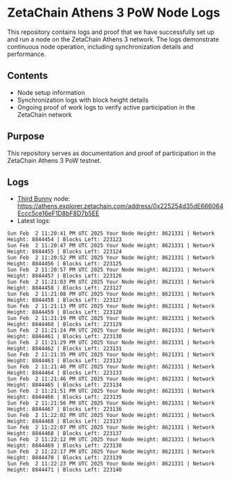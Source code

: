 # ZetaChain Athens 3 PoW Node Logs
This repository contains logs and proof that we have successfully set up and run a node on the ZetaChain Athens 3 network. The logs demonstrate continuous node operation, including synchronization details and performance.

## Contents
- Node setup information
- Synchronization logs with block height details
- Ongoing proof of work logs to verify active participation in the ZetaChain network

## Purpose
This repository serves as documentation and proof of participation in the ZetaChain Athens 3 PoW testnet.

## Logs

- [Third Bunny](https://thirdbunny.xyz/) node: https://athens.explorer.zetachain.com/address/0x225254d35dE666064Eccc5ce16eF1D8bF8D7b5EE
- Latest logs:
```
Sun Feb  2 11:20:41 PM UTC 2025 Your Node Height: 8621331 | Network Height: 8844454 | Blocks Left: 223123
Sun Feb  2 11:20:47 PM UTC 2025 Your Node Height: 8621331 | Network Height: 8844455 | Blocks Left: 223124
Sun Feb  2 11:20:52 PM UTC 2025 Your Node Height: 8621331 | Network Height: 8844456 | Blocks Left: 223125
Sun Feb  2 11:20:57 PM UTC 2025 Your Node Height: 8621331 | Network Height: 8844457 | Blocks Left: 223126
Sun Feb  2 11:21:03 PM UTC 2025 Your Node Height: 8621331 | Network Height: 8844458 | Blocks Left: 223127
Sun Feb  2 11:21:08 PM UTC 2025 Your Node Height: 8621331 | Network Height: 8844458 | Blocks Left: 223127
Sun Feb  2 11:21:13 PM UTC 2025 Your Node Height: 8621331 | Network Height: 8844459 | Blocks Left: 223128
Sun Feb  2 11:21:19 PM UTC 2025 Your Node Height: 8621331 | Network Height: 8844460 | Blocks Left: 223129
Sun Feb  2 11:21:24 PM UTC 2025 Your Node Height: 8621331 | Network Height: 8844461 | Blocks Left: 223130
Sun Feb  2 11:21:29 PM UTC 2025 Your Node Height: 8621331 | Network Height: 8844462 | Blocks Left: 223131
Sun Feb  2 11:21:35 PM UTC 2025 Your Node Height: 8621331 | Network Height: 8844463 | Blocks Left: 223132
Sun Feb  2 11:21:40 PM UTC 2025 Your Node Height: 8621331 | Network Height: 8844464 | Blocks Left: 223133
Sun Feb  2 11:21:46 PM UTC 2025 Your Node Height: 8621331 | Network Height: 8844465 | Blocks Left: 223134
Sun Feb  2 11:21:51 PM UTC 2025 Your Node Height: 8621331 | Network Height: 8844466 | Blocks Left: 223135
Sun Feb  2 11:21:56 PM UTC 2025 Your Node Height: 8621331 | Network Height: 8844467 | Blocks Left: 223136
Sun Feb  2 11:22:02 PM UTC 2025 Your Node Height: 8621331 | Network Height: 8844468 | Blocks Left: 223137
Sun Feb  2 11:22:07 PM UTC 2025 Your Node Height: 8621331 | Network Height: 8844468 | Blocks Left: 223137
Sun Feb  2 11:22:12 PM UTC 2025 Your Node Height: 8621331 | Network Height: 8844469 | Blocks Left: 223138
Sun Feb  2 11:22:17 PM UTC 2025 Your Node Height: 8621331 | Network Height: 8844470 | Blocks Left: 223139
Sun Feb  2 11:22:23 PM UTC 2025 Your Node Height: 8621331 | Network Height: 8844471 | Blocks Left: 223140
```
